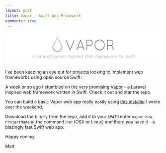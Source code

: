 ```yaml
---
layout: post
title: Vapor - Swift Web Framework
comments: true
---
```


![swift vapor web framework](/assets/vapor.png)

I've been keeping an eye out for projects looking to implement web frameworks using open source Swift.

A week or so ago I stumbled on the very promising [Vapor](https://github.com/tannernelson/vapor) - a Laravel inspired web
framework written in Swift. Check it out and star the repo.

You can build a basic Vapor web app really easily using [this installer](https://github.com/mpclarkson/vapor-installer)
I wrote over the weekend.

Download the binary from the repo, add it to your `$PATH` enter `vapor new ProjectName` at the command line (OSX or Linux)
and there you have it - a blazingly fast Swift web app.

Happy coding.

Matt